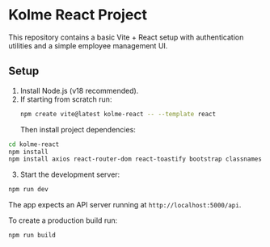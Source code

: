 # Kolme React Project

This repository contains a basic Vite + React setup with authentication utilities and a simple employee management UI.

## Setup

1. Install Node.js (v18 recommended).
2. If starting from scratch run:
   ```bash
   npm create vite@latest kolme-react -- --template react
   ```
   Then install project dependencies:

```bash
cd kolme-react
npm install
npm install axios react-router-dom react-toastify bootstrap classnames
```

3. Start the development server:

```bash
npm run dev
```

The app expects an API server running at `http://localhost:5000/api`.

To create a production build run:

```bash
npm run build
```
